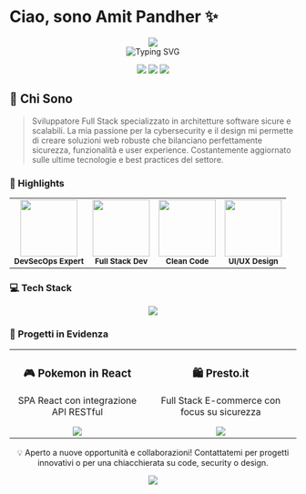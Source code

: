# Ciao, sono Amit Pandher ✨

<div align="center">
  <img src="https://capsule-render.vercel.app/api?type=waving&color=gradient&customColorList=12,2,22,27,30&height=200&section=header&text=Amit%20Pandher&fontSize=80&fontColor=ffffff&animation=fadeIn" />
</div>

<div align="center">
  <img src="https://readme-typing-svg.herokuapp.com?font=Montserrat&weight=600&pause=1000&color=2196F3&center=true&vCenter=true&width=435&lines=Full+Stack+Developer;Cybersecurity+Specialist;UI%2FUX+Designer;Clean+Code+Enthusiast" alt="Typing SVG" />
  
  <p>
    <a href="https://www.linkedin.com/in/amit-pandher-junior-dev/"><img src="https://img.shields.io/badge/-LinkedIn-0077B5?style=for-the-badge&logo=Linkedin&logoColor=white"/></a>
    <a href="https://www.github.com/amitpandher03"><img src="https://img.shields.io/badge/-GitHub-181717?style=for-the-badge&logo=GitHub&logoColor=white"/></a>
    <a href="pandheramit245@gmail.com"><img src="https://img.shields.io/badge/-Email-D14836?style=for-the-badge&logo=Gmail&logoColor=white"/></a>
  </p>
</div>

## 🎯 Chi Sono

> Sviluppatore Full Stack specializzato in architetture software sicure e scalabili. La mia passione per la cybersecurity e il design mi permette di creare soluzioni web robuste che bilanciano perfettamente sicurezza, funzionalità e user experience. Costantemente aggiornato sulle ultime tecnologie e best practices del settore.

### 🚀 Highlights

<div align="center">
  <table>
    <tr>
      <td align="center">
        <img src="https://raw.githubusercontent.com/rahulbanerjee26/githubAboutMeGenerator/main/icons/security.gif" width="100px" /><br />
        <sub><b>DevSecOps Expert</b></sub>
      </td>
      <td align="center">
        <img src="https://raw.githubusercontent.com/rahulbanerjee26/githubAboutMeGenerator/main/icons/reactjs.gif" width="100px" /><br />
        <sub><b>Full Stack Dev</b></sub>
      </td>
      <td align="center">
        <img src="https://raw.githubusercontent.com/rahulbanerjee26/githubAboutMeGenerator/main/icons/javascript.gif" width="100px" /><br />
        <sub><b>Clean Code</b></sub>
      </td>
      <td align="center">
        <img src="https://raw.githubusercontent.com/rahulbanerjee26/githubAboutMeGenerator/main/icons/python.gif" width="100px" /><br />
        <sub><b>UI/UX Design</b></sub>
      </td>
    </tr>
  </table>
</div>

### 💻 Tech Stack

<div align="center">
  <img src="https://skillicons.dev/icons?i=html,css,js,react,bootstrap,php,laravel,mysql,git,docker,figma&theme=dark&perline=6" />
</div>

### 🌟 Progetti in Evidenza

<div align="center">
  <table>
    <tr>
      <td align="center">
        <h3>🎮 Pokemon in React</h3>
        <p>SPA React con integrazione API RESTful</p>
        <a href="https://github.com/amitpandher03/pokemon-in-react">
          <img src="https://github-readme-stats.vercel.app/api/pin/?username=amitpandher03&repo=pokemon-in-react&theme=radical" />
        </a>
      </td>
      <td align="center">
        <h3>🛍️ Presto.it</h3>
        <p>Full Stack E-commerce con focus su sicurezza</p>
        <a href="https://github.com/amitpandher03/presto.it">
          <img src="https://github-readme-stats.vercel.app/api/pin/?username=amitpandher03&repo=presto.it&theme=radical" />
        </a>
      </td>
    </tr>
  </table>
</div>


<div align="center">
  
💡 Aperto a nuove opportunità e collaborazioni! Contattatemi per progetti innovativi o per una chiacchierata su code, security o design.

</div>

<div align="center">
  <img src="https://capsule-render.vercel.app/api?type=waving&color=2196F3&height=100&section=footer" />
</div>
